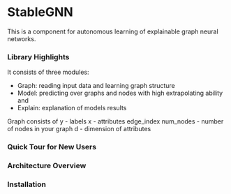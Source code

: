 # StableGNN
This is a component for autonomous learning of explainable graph neural networks.

### Library Highlights
It consists of three modules:
* Graph: reading input data and learning graph structure
* Model: predicting over graphs and nodes with high extrapolating ability and 
* Explain: explanation of models results

Graph consists of 
y - labels
x - attributes
edge_index 
num_nodes - number of nodes in your graph
d - dimension of attributes

### Quick Tour for New Users
### Architecture Overview
### Installation
